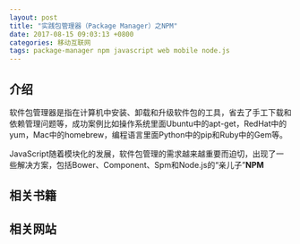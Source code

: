 ```yaml
---
layout: post
title: "实践包管理器（Package Manager）之NPM"
date: 2017-08-15 09:03:13 +0800
categories: 移动互联网
tags: package-manager npm javascript web mobile node.js
---
```


## 介绍

软件包管理器是指在计算机中安装、卸载和升级软件包的工具，省去了手工下载和依赖管理问题等，成功案例比如操作系统里面Ubuntu中的apt-get，RedHat中的yum，Mac中的homebrew，编程语言里面Python中的pip和Ruby中的Gem等。

JavaScript随着模块化的发展，软件包管理的需求越来越重要而迫切，出现了一些解决方案，包括Bower、Component、Spm和Node.js的“亲儿子”**NPM**

## 相关书籍



## 相关网站

